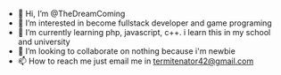 - 👋 Hi, I’m @TheDreamComing
- 👀 I’m interested in become fullstack developer and game programing
- 🌱 I’m currently learning php, javascript, c++. i learn this in my school and university
- 💞️ I’m looking to collaborate on nothing because i'm newbie
- 📫 How to reach me just email me in termitenator42@gmail.com

<!---
Termitenator/Termitenator is a ✨ special ✨ repository because its `README.md` (this file) appears on your GitHub profile.
You can click the Preview link to take a look at your changes.
--->
